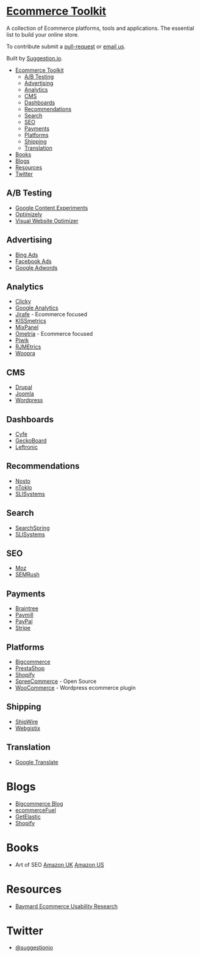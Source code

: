 # <a href="http://www.ecommerce-toolkit.com">Ecommerce Toolkit</a>

A collection of Ecommerce platforms, tools and applications. The essential list to build your online store.

To contribute submit a [pull-request](https://github.com/suggestionio/ecommerce_toolkit/blob/master/CONTRIBUTING.md) or [email us](mailto:info@suggestion.io).

Built by [Suggestion.io](https://www.suggestion.io).

* [Ecommerce Toolkit](#ecommerce-toolkit)
  * [A/B Testing](#ab-testing)
  * [Advertising](#advertising)
  * [Analytics](#analytics)
  * [CMS](#cms)
  * [Dashboards](#dashboards)
  * [Recommendations](#recommendations)
  * [Search](#search)
  * [SEO](#seo)
  * [Payments](#payments)
  * [Platforms](#platforms)
  * [Shipping](#shipping)
  * [Translation](#translation)
* [Books](#books)
* [Blogs](#blogs)
* [Resources](#resources)
* [Twitter](#twitter)

## A/B Testing

* [Google Content Experiments](https://developers.google.com/analytics/devguides/platform/experiments-overview)
* [Optimizely](https://www.optimizely.com/)
* [Visual Website Optimizer](https://vwo.com/)

## Advertising

* [Bing Ads](http://advertise.bingads.microsoft.com/en-us/home)
* [Facebook Ads](https://www.facebook.com/advertising)
* [Google Adwords](https://www.google.co.uk/adwords/)

## Analytics

* [Clicky](http://clicky.com/)
* [Google Analytics](https://www.google.com/analytics)
* [Jirafe](https://jirafe.com/) - Ecommerce focused
* [KISSmetrics](https://www.kissmetrics.com/)
* [MixPanel](https://mixpanel.com/)
* [Ometria](https://www.ometria.com/) - Ecommerce focused
* [Piwik](http://piwik.org/)
* [RJMEtrics](https://rjmetrics.com/)
* [Woopra](https://www.woopra.com/)

## CMS

* [Drupal](https://www.drupal.org/)
* [Joomla](http://www.joomla.org/)
* [Wordpress](https://wordpress.com/)

## Dashboards

* [Cyfe](http://www.cyfe.com/)
* [GeckoBoard](https://www.geckoboard.com/)
* [Leftronic](https://www.leftronic.com/)

## Recommendations

* [Nosto](http://www.nosto.com/)
* [nToklo](http://www.ntoklo.com/)
* [SLISystems](http://www.sli-systems.com/)

## Search

* [SearchSpring](http://searchspring.com/)
* [SLISystems](http://www.sli-systems.com/)

## SEO

* [Moz](https://moz.com/)
* [SEMRush](http://www.semrush.com/)

## Payments

* [Braintree](https://www.braintreepayments.com/)
* [Paymill](https://www.paymill.com/)
* [PayPal](https://www.paypal.com/)
* [Stripe](https://stripe.com/)

## Platforms

* [Bigcommerce](https://www.bigcommerce.com/)
* [PrestaShop](https://www.prestashop.com/)
* [Shopify](https://www.shopify.com)
* [SpreeCommerce](https://spreecommerce.com) - Open Source
* [WooCommerce](http://www.woothemes.com/woocommerce/) - Wordpress ecommerce plugin

## Shipping

* [ShipWire](http://www.shipwire.com/)
* [Webgistix](http://www.webgistix.com/)

## Translation

* [Google Translate](https://translate.google.com/manager/website/)

# Blogs

* [Bigcommerce Blog](http://blog.bigcommerce.com/)
* [ecommerceFuel](http://www.ecommercefuel.com/)
* [GetElastic](http://www.getelastic.com/)
* [Shopify](http://www.shopify.co.uk/blog)

# Books

* Art of SEO [Amazon UK](http://www.amazon.co.uk/Art-SEO-Theory-Practice/dp/1449304214) [Amazon US](http://www.amazon.com/Art-SEO-Theory-Practice/dp/1449304214)

# Resources

* [Baymard Ecommerce Usability Research](http://baymard.com/)

# Twitter

* [@suggestionio](https://twitter.com/suggestionio)
